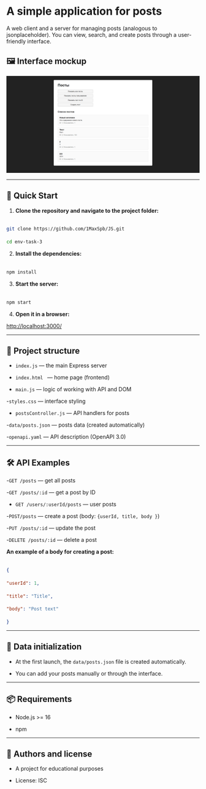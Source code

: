 # A simple application for posts

A web client and a server for managing posts (analogous to jsonplaceholder). You can view, search, and create posts through a user-friendly interface.

## 🖼️ Interface mockup

![Front-end mockup](image.png "Sample image")

---

## 🚀 Quick Start

1. **Clone the repository and navigate to the project folder:**

```bash

git clone https://github.com/1MaxSpb/JS.git

cd env-task-3

```

2. **Install the dependencies:**

```bash

npm install

```

3. **Start the server:**

```bash

npm start

```

4. **Open it in a browser:**

[http://localhost:3000/](http://localhost:3000/)

---

## 📁 Project structure

- `index.js` — the main Express server

- `index.html ` — home page (frontend)

- `main.js` — logic of working with API and DOM

-`styles.css` — interface styling

- `postsController.js` — API handlers for posts

-`data/posts.json` — posts data (created automatically)

-`openapi.yaml` — API description (OpenAPI 3.0)

---

## 🛠️ API Examples

-`GET /posts` — get all posts

-`GET /posts/:id` — get a post by ID

- `GET /users/:userId/posts` — user posts

-`POST/posts` — create a post (body: `{userId, title, body }`)

-`PUT /posts/:id` — update the post

-`DELETE /posts/:id` — delete a post

**An example of a body for creating a post:**

```json

{

"userId": 1,

"title": "Title",

"body": "Post text"

}

```

---

## 📝 Data initialization

- At the first launch, the `data/posts.json` file is created automatically.

- You can add your posts manually or through the interface.

---

## 📦 Requirements

- Node.js >= 16

- npm

---

## 🤝 Authors and license

- A project for educational purposes

- License: ISC
